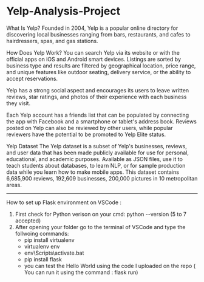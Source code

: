
# Yelp-Analysis-Project

What Is Yelp?
Founded in 2004, Yelp is a popular online directory for discovering local businesses ranging from bars, restaurants, and cafes to hairdressers, spas, and gas stations.

How Does Yelp Work?
You can search Yelp via its website or with the official apps on iOS and Android smart devices. Listings are sorted by business type and results are filtered by geographical location, price range, and unique features like outdoor seating, delivery service, or the ability to accept reservations.

Yelp has a strong social aspect and encourages its users to leave written reviews, star ratings, and photos of their experience with each business they visit.

Each Yelp account has a friends list that can be populated by connecting the app with Facebook and a smartphone or tablet's address book. Reviews posted on Yelp can also be reviewed by other users, while popular reviewers have the potential to be promoted to Yelp Elite status.

Yelp Dataset
The Yelp dataset is a subset of Yelp's businesses, reviews, and user data that has been made publicly available for use for personal, educational, and academic purposes. Available as JSON files, use it to teach students about databases, to learn NLP, or for sample production data while you learn how to make mobile apps. This dataset contains 6,685,900 reviews, 192,609 businesses, 200,000 pictures in 10 metropolitan areas.

--------------------------------------------------------------------------------------------------------------------------------------------------------------------
How to set up Flask environment on VSCode :
1. First check for Python verison on your cmd: python --version  (5 to 7 accepted)
2. After opening your folder go to the terminal of VSCode and type the follwoing commands:
   - pip install virtualenv
   - virtualenv env
   - env\Scripts\activate.bat
   - pip install flask
   - you can test the Hello World using the code I uploaded on the repo ( You can run it using the command : flask run)
      

